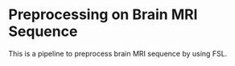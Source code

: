 # Preprocessing on Brain MRI Sequence

This is a pipeline to preprocess brain MRI sequence by using FSL.
